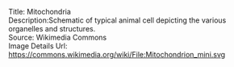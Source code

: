 Title: Mitochondria\
Description:Schematic of typical animal cell depicting the various organelles and structures.\
Source: Wikimedia Commons\
Image Details Url: https://commons.wikimedia.org/wiki/File:Mitochondrion_mini.svg